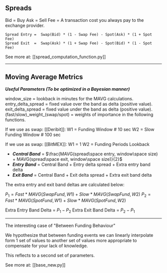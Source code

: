 
## Spreads

Bid = Buy
Ask = Sell
Fee = A transaction cost you always pay to the exchange provider.

```
Spread Entry =  Swap(Bid) * (1 - Swap Fee) - Spot(Ask) * (1 + Spot Fee) 
Spread Exit  =  Swap(Ask) * (1 + Swap Fee) - Spot(Bid) * (1 - Spot Fee) 
```

See more at: [[spread_computation_function.py]]

-----
## Moving Average Metrics

***Useful Parameters (To be optimized in a Bayesian manner)***

window_size = lookback in minutes for the MAVG calculations.
entry_delta_spread = fixed value over the band as delta (positive value).
exit_delta_spread = fixed value under the band as delta (positive value).
(fast/slow)\_weight\_(swap/spot) = weights of importance in the following functions.

If we use as swap: [[Deribit]]:
W1 = Funding Window # 10 sec
W2 = Slow Funding Window # 100 sec

If we use as swap: [[BitMEX]]:
W1 = 1
W2 = Funding Periods Lookback


* ***Central Band*** = $\frac{MAVG(spread\space entry, window\space size) + MAVG(spread\space exit, window\space size)}{2}$
* ***Entry Band*** = Central Band + Entry delta spread + Extra entry band delta
* ***Exit Band***   = Central Band  + Exit delta spread   + Extra exit band delta


The extra entry and exit band deltas are calculated below:

$P_1 =Fast * MAVG(SwapFund,W1) + Slow*MAVG(SwapFund,W2)$
$P_2 = Fast * MAVG(SpotFund,W1) + Slow*MAVG(SpotFund,W2)$


Extra Entry Band Delta = $P_1 - P_2$
Extra Exit Band Delta = $P_2 - P_1$


---

The interesting case of "Between Funding Behaviour"

We hypothesize that between funding events we can linearly interpolate form 1 set of values to another set of values more appropriate to compensate for your lack of knowledge.

This reflects to a second set of parameters.


See more at: [[base_new.py]] 
